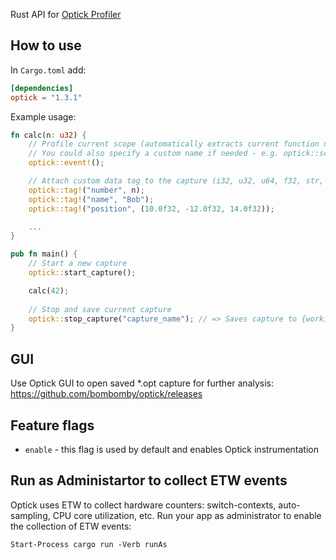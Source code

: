 Rust API for [Optick Profiler](https://github.com/bombomby/optick)

## How to use

In `Cargo.toml` add:

```toml
[dependencies]
optick = "1.3.1"
```

Example usage:

```rust
fn calc(n: u32) {
	// Profile current scope (automatically extracts current function name)
	// You could also specify a custom name if needed - e.g. optick::scope!("calc");
	optick::event!();

	// Attach custom data tag to the capture (i32, u32, u64, f32, str, vec3)
	optick::tag!("number", n);
	optick::tag!("name", "Bob");
	optick::tag!("position", (10.0f32, -12.0f32, 14.0f32));

	...
}

pub fn main() {
	// Start a new capture
	optick::start_capture();

	calc(42);
	
	// Stop and save current capture 
	optick::stop_capture("capture_name"); // => Saves capture to {working_dir}/capture_name(date-time).opt
}
```

## GUI

Use Optick GUI to open saved *.opt capture for further analysis:
https://github.com/bombomby/optick/releases

## Feature flags

- `enable` - this flag is used by default and enables Optick instrumentation

## Run as Administartor to collect ETW events
Optick uses ETW to collect hardware counters: switch-contexts, auto-sampling, CPU core utilization, etc.
Run your app as administrator to enable the collection of ETW events:
```
Start-Process cargo run -Verb runAs
```